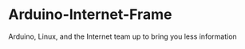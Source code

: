 Arduino-Internet-Frame
======================

Arduino, Linux, and the Internet team up to bring you less information
